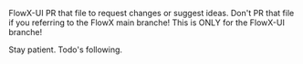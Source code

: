 FlowX-UI
PR that file to request changes or suggest ideas. Don't PR that file if you referring to the FlowX main branche! This is ONLY for the FlowX-UI branche!

Stay patient. Todo's following.